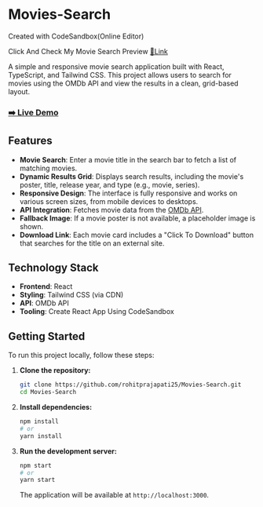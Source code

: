 # Movies-Search
Created with CodeSandbox(Online Editor)

Click And Check My Movie Search Preview <a href="http://zsxypv.csb.app">🔗Link</a>


A simple and responsive movie search application built with React, TypeScript, and Tailwind CSS. This project allows users to search for movies using the OMDb API and view the results in a clean, grid-based layout.

### [➡️ Live Demo](http://zsxypv.csb.app)

## Features

- **Movie Search**: Enter a movie title in the search bar to fetch a list of matching movies.
- **Dynamic Results Grid**: Displays search results, including the movie's poster, title, release year, and type (e.g., movie, series).
- **Responsive Design**: The interface is fully responsive and works on various screen sizes, from mobile devices to desktops.
- **API Integration**: Fetches movie data from the [OMDb API](https://www.omdbapi.com/).
- **Fallback Image**: If a movie poster is not available, a placeholder image is shown.
- **Download Link**: Each movie card includes a "Click To Download" button that searches for the title on an external site.

## Technology Stack

- **Frontend**: React
- **Styling**: Tailwind CSS (via CDN)
- **API**: OMDb API
- **Tooling**: Create React App Using CodeSandbox

## Getting Started

To run this project locally, follow these steps:

1.  **Clone the repository:**
    ```bash
    git clone https://github.com/rohitprajapati25/Movies-Search.git
    cd Movies-Search
    ```

2.  **Install dependencies:**
    ```bash
    npm install
    # or
    yarn install
    ```

3.  **Run the development server:**
    ```bash
    npm start
    # or
    yarn start
    ```
    The application will be available at `http://localhost:3000`.

 
